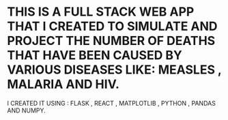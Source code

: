 
<h1>THIS IS A FULL STACK WEB APP THAT I CREATED TO SIMULATE AND PROJECT THE  NUMBER OF DEATHS THAT HAVE BEEN CAUSED BY VARIOUS DISEASES LIKE: MEASLES , MALARIA AND HIV.</h1>
I CREATED IT USING : FLASK , REACT , MATPLOTLIB , PYTHON , PANDAS AND NUMPY.

